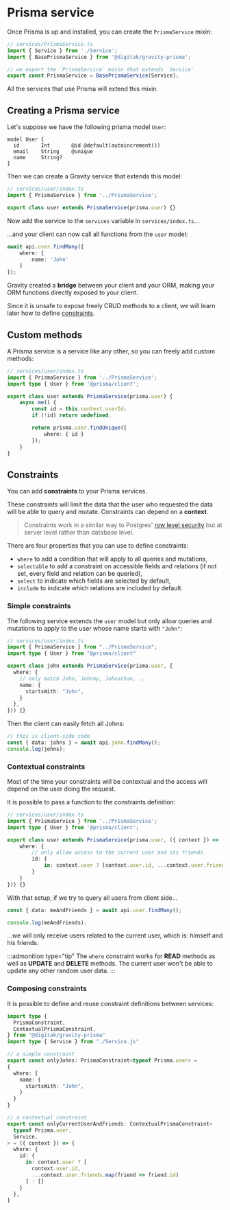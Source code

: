 # Prisma service

Once Prisma is up and installed, you can create the `PrismaService` mixin:

```ts
// services/PrismaService.ts
import { Service } from './Service';
import { BasePrismaService } from '@digitak/gravity-prisma';

// we export the `PrismaService` mixin that extends `Service`
export const PrismaService = BasePrismaService(Service);
```

All the services that use Prisma will extend this mixin.

## Creating a Prisma service

Let's suppose we have the following prisma model `User`:

```prisma
model User {
  id       Int       @id @default(autoincrement())
  email    String    @unique
  name     String?
}
```

Then we can create a Gravity service that extends this model:

```ts
// services/user/index.ts
import { PrismaService } from '../PrismaService';

export class user extends PrismaService(prisma.user) {}
```

Now add the service to the `services` variable in `services/index.ts`...

...and your client can now call all functions from the `user` model:

```ts
await api.user.findMany({
	where: {
		name: 'John'
	}
});
```

Gravity created a **bridge** between your client and your ORM, making your ORM functions directly exposed to your client.

Since it is unsafe to expose freely CRUD methods to a client, we will learn later how to define [constraints](#constraints).

## Custom methods

A Prisma service is a service like any other, so you can freely add custom methods:

```ts
// services/user/index.ts
import { PrismaService } from '../PrismaService';
import type { User } from '@prisma/client';

export class user extends PrismaService(prisma.user) {
	async me() {
		const id = this.context.userId;
		if (!id) return undefined;

		return prisma.user.findUnique({
			where: { id }
		});
	}
}
```

## Constraints

You can add **constraints** to your Prisma services.

These constraints will limit the data that the user who requested the data will be able to query and mutate. Constraints can depend on a **context**.

> Constraints work in a similar way to Postgres' [row level security](https://www.postgresql.org/docs/current/ddl-rowsecurity.html) but at server level rather than database level.

There are four properties that you can use to define constraints:

- `where` to add a condition that will apply to all queries and mutations,
- `selectable` to add a constraint on accessible fields and relations (if not set, every field and relation can be queried),
- `select` to indicate which fields are selected by default,
- `include` to indicate which relations are included by default.

### Simple constraints

The following service extends the `user` model but only allow queries and mutations to apply to the user whose name starts with `"John"`:

```ts
// services/user/index.ts
import { PrismaService } from "../PrismaService";
import type { User } from "@prisma/client"

export class john extends PrismaService(prisma.user, {
  where: {
    // only match John, Johnny, Johnathan, ...
    name: {
      startsWith: "John",
    }
  },
})) {}
```

Then the client can easily fetch all Johns:

```ts
// this is client-side code
const { data: johns } = await api.john.findMany();
console.log(johns);
```

### Contextual constraints

Most of the time your constraints will be contextual and the access will depend on the user doing the request.

It is possible to pass a function to the constraints definition:

```ts
// services/user/index.ts
import { PrismaService } from '../PrismaService';
import type { User } from '@prisma/client';

export class user extends PrismaService(prisma.user, ({ context }) => ({
	where: {
		// only allow access to the current user and its friends
		id: {
			in: context.user ? [context.user.id, ...context.user.friends.map((friend) => friend.id)] : []
		}
	}
})) {}
```

With that setup, if we try to query all users from client side...

```ts
const { data: meAndFriends } = await api.user.findMany();

console.log(meAndFriends);
```

...we will only receive users related to the current user, which is: himself and his friends.

:::admonition type="tip"
The `where` constraint works for **READ** methods as well as **UPDATE** and **DELETE** methods. The current user won't be able to update any other random user data.
:::

### Composing constraints

It is possible to define and reuse constraint definitions between services:

```ts
import type {
  PrismaConstraint,
  ContextualPrismaConstraint,
} from "@digitak/gravity-prisma"
import type { Service } from "./Service.js"

// a simple constraint
export const onlyJohns: PrismaConstraint<typeof Prisma.user> =
{
  where: {
    name: {
      startsWith: "John",
    }
  }
}

// a contextual constraint
export const onlyCurrentUserAndFriends: ContextualPrismaConstraint<
  typeof Prisma.user,
  Service,
> = ({ context }) => {
  where: {
    id: {
      in: context.user ? [
        context.user.id,
        ...context.user.friends.map(friend => friend.id)
      ] : []
    }
  },
}
```
